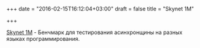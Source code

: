 +++
date = "2016-02-15T16:12:04+03:00"
draft = false
title = "Skynet 1M"

+++

<p><a href="https://github.com/atemerev/skynet">Skynet 1M</a>&nbsp;- Бенчмарк для тестирования асинхронщины на разных языках программирования.</p>

